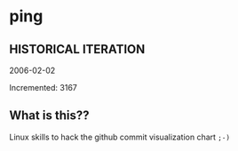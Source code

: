 # ping

## HISTORICAL ITERATION
2006-02-02

Incremented: 3167

## What is this?? 
Linux skills to hack the github commit visualization chart `;-)`
